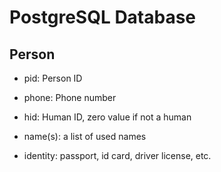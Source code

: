 # PostgreSQL Database

## Person

- pid: Person ID
- phone: Phone number

- hid: Human ID, zero value if not a human
- name(s): a list of used names
- identity: passport, id card, driver license, etc.
